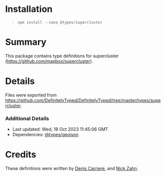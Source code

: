 # Installation
> `npm install --save @types/supercluster`

# Summary
This package contains type definitions for supercluster (https://github.com/mapbox/supercluster).

# Details
Files were exported from https://github.com/DefinitelyTyped/DefinitelyTyped/tree/master/types/supercluster.

### Additional Details
 * Last updated: Wed, 18 Oct 2023 11:45:06 GMT
 * Dependencies: [@types/geojson](https://npmjs.com/package/@types/geojson)

# Credits
These definitions were written by [Denis Carriere](https://github.com/DenisCarriere), and [Nick Zahn](https://github.com/Manc).
